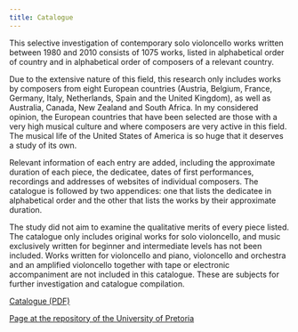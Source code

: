 ```yaml
---
title: Catalogue
---
```


This selective investigation of contemporary solo violoncello works written
between 1980 and 2010 consists of 1075 works, listed in alphabetical order of
country and in alphabetical order of composers of a relevant country.

Due to the extensive nature of this field, this research only includes works by
composers from eight European countries (Austria, Belgium, France, Germany,
Italy, Netherlands, Spain and the United Kingdom), as well as Australia,
Canada, New Zealand and South Africa. In my considered opinion, the European
countries that have been selected are those with a very high musical culture
and where composers are very active in this field. The musical life of the
United States of America is so huge that it deserves a study of its own.

Relevant information of each entry are added, including the approximate
duration of each piece, the dedicatee, dates of first performances, recordings
and addresses of websites of individual composers. The catalogue is followed by
two appendices: one that lists the dedicatee in alphabetical order and the
other that lists the works by their approximate duration.

The study did not aim to examine the qualitative merits of every piece listed.
The catalogue only includes original works for solo violoncello, and music
exclusively written for beginner and intermediate levels has not been included.
Works written for violoncello and piano, violoncello and orchestra and an
amplified violoncello together with tape or electronic accompaniment are not
included in this catalogue. These are subjects for further investigation and
catalogue compilation.

[Catalogue (PDF)](http://repository.up.ac.za/bitstream/handle/2263/33176/Joubert_Solo_2013.pdf)

[Page at the repository of the University of Pretoria](http://repository.up.ac.za/handle/2263/33176)
